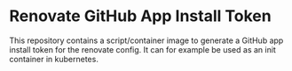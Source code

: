 # Renovate GitHub App Install Token

This repository contains a script/container image to generate a GitHub app install token for the renovate config.
It can for example be used as an init container in kubernetes.
